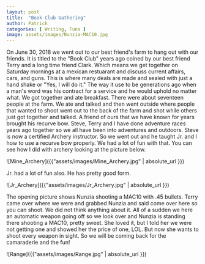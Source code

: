 ```yaml
---
layout: post
title:  "Book Club Gathering"
author: Patrick
categories: [ Writing, Funs ]
image: assets/images/Nunzia-MAC10.jpg
---
```


On June 30, 2018 we went out to our best friend's farm to hang out with our friends. It is titled to the "Book Club" years ago coined by our best friend Terry and a long time friend Clark. Which means we get together on Saturday mornings at a mexican restuarant and discuss current affairs, cars, and guns. This is where many deals are made and sealed with just a hand shake or "Yes, I will do it." The way it use to be generations ago when a man's word was his contract for a service and he would uphold no matter what. We got together and ate breakfast. There were about seventeen people at the farm. We ate and talked and then went outside where people that wanted to shoot went out to the back of the farm and shot while others just got together and talked. A friend of ours that we have known for years brought his recurve bow. Steve, Terry and I have done adventure races years ago together so we all have been into adventures and outdoors. Steve is now a certified Archery instructor. So we went out and he taught Jr. and I how to use a recurve bow properly. We had a lot of fun with that. You can see how I did with archery looking at the picture below.  

![Mine_Archery]({{"assets/images/Mine_Archery.jpg" | absolute_url }}) 

Jr. had a lot of fun also. He has pretty good form. 

![Jr_Archery]({{"assets/images/Jr_Archery.jpg" | absolute_url }})



The opening picture shows Nunzia shooting a MAC10 with .45 bullets. Terry came over where we were and grabbed Nunzia and said come over here so you can shoot. We did not think anything about it. All of a sudden we here an automatic weapon going off so we look over and Nunzia is standing there shooting a MAC10, pretty sweet. She loved it, but I told her we were not getting one and showed her the price of one, LOL. But now she wants to shoot every weapon in sight. So we will be coming back for the camaraderie and the fun! 

![Range]({{"assets/images/Range.jpg" | absolute_url }}) 
